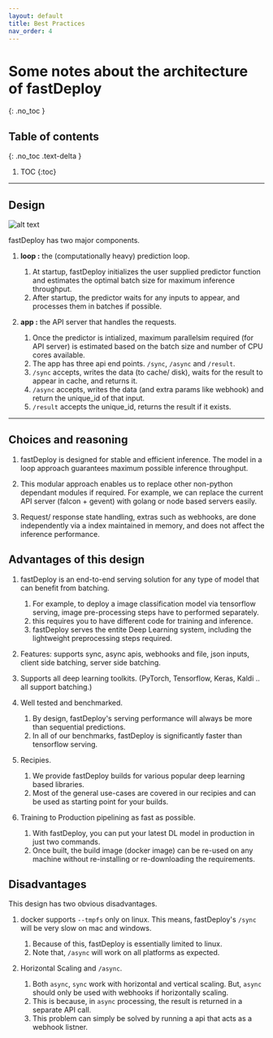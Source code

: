 ```yaml
---
layout: default
title: Best Practices
nav_order: 4
---
```


# Some notes about the architecture of fastDeploy
{: .no_toc }

## Table of contents
{: .no_toc .text-delta }

1. TOC
{:toc}

---

## Design
![alt text](https://i.imgur.com/y6x4znY.png)


fastDeploy has two major components.

1. **loop :** the (computationally heavy) prediction loop.

    1. At startup, fastDeploy initializes the user supplied predictor function and estimates the optimal batch size for maximum inference throughput.
    2. After startup, the predictor waits for any inputs to appear, and processes them in batches if possible.

2. **app :** the API server that handles the requests. 

    1. Once the predictor is intialized, maximum parallelsim required (for API server) is estimated based on the batch size and number of CPU cores available.
    2. The app has three api end points. `/sync`, `/async` and `/result`.
    3. `/sync` accepts, writes the data (to cache/ disk), waits for the result to appear in cache, and returns it.
    4. `/async` accepts, writes the data (and extra params like webhook) and return the unique_id of that input.
    5. `/result` accepts the unique_id, returns the result if it exists.



---

## Choices and reasoning

1. fastDeploy is designed for stable and efficient inference. The model in a loop approach guarantees maximum possible inference throughput.

2. This modular approach enables us to replace other non-python dependant modules if required. For example, we can replace the current API server
(falcon + gevent) with golang or node based servers easily. 

3. Request/ response state handling, extras such as webhooks, are done independently via a index maintained in memory, and does not affect the inference performance.

## Advantages of this design

1. fastDeploy is an end-to-end serving solution for any type of model that can benefit from batching.
    1. For example, to deploy a image classification model via tensorflow serving, image pre-processing steps have to performed separately.
    2. this requires you to have different code for training and inference.
    3. fastDeploy serves the entite Deep Learning system, including the lightweight preprocessing steps required.

2. Features: supports sync, async apis, webhooks and file, json inputs, client side batching, server side batching.

3. Supports all deep learning toolkits. (PyTorch, Tensorflow, Keras, Kaldi ..  all support batching.)

3. Well tested and benchmarked.
    1. By design, fastDeploy's serving performance will always be more than sequential predictions.
    2. In all of our benchmarks, fastDeploy is significantly faster than tensorflow serving.

4. Recipies.
    1. We provide fastDeploy builds for various popular deep learning based libraries.
    2. Most of the general use-cases are covered in our recipies and can be used as starting point for your builds.

5. Training to Production pipelining as fast as possible.
    1. With fastDeploy, you can put your latest DL model in production in just two commands.
    2. Once built, the build image (docker image) can be re-used on any machine without re-installing or re-downloading the requirements.



## Disadvantages

This design has two obvious disadvantages.

1. docker supports `--tmpfs` only on linux. This means, fastDeploy's `/sync` will be very slow on mac and windows.
    1. Because of this, fastDeploy is essentially limited to linux.
    2. Note that, `/async` will work on all platforms as expected.

2. Horizontal Scaling and `/async`.
    1. Both `async`, `sync` work with horizontal and vertical scaling. But, `async` should only be used with webhooks if horizontally scaling.
    2. This is because, in `async` processing, the result is returned in a separate API call.
    3. This problem can simply be solved by running a api that acts as a webhook listner.
